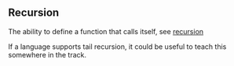 ## Recursion

The ability to define a function that calls itself, see [recursion](recursion.md)

If a language supports tail recursion, it could be useful to teach this somewhere in the track.
